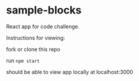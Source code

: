 # sample-blocks

React app for code challenge.

Instructions for viewing:

fork or clone this repo

run `npm start`

should be able to view app locally at localhost:3000
